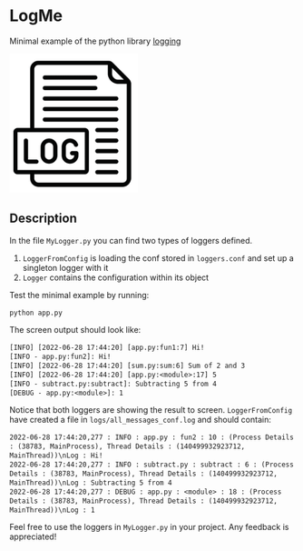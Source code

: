 # LogMe
Minimal example of the python library [logging](https://docs.python.org/3/library/logging.html)

![image](LogMe.png)
## Description
In the file `MyLogger.py` you can find two types of loggers defined.
1. `LoggerFromConfig` is loading the conf stored in `loggers.conf` and set up a singleton logger with it
2. `Logger` contains the configuration within its object

Test the minimal example by running:

```python3.8.10
python app.py
```

The screen output should look like:

```
[INFO] [2022-06-28 17:44:20] [app.py:fun1:7] Hi!
[INFO - app.py:fun2]: Hi!
[INFO] [2022-06-28 17:44:20] [sum.py:sum:6] Sum of 2 and 3
[INFO] [2022-06-28 17:44:20] [app.py:<module>:17] 5
[INFO - subtract.py:subtract]: Subtracting 5 from 4
[DEBUG - app.py:<module>]: 1
```

Notice that both loggers are showing the result to screen. 
`LoggerFromConfig` have created a file in `logs/all_messages_conf.log` and should contain:

```
2022-06-28 17:44:20,277 : INFO : app.py : fun2 : 10 : (Process Details : (38783, MainProcess), Thread Details : (140499932923712, MainThread))\nLog : Hi!
2022-06-28 17:44:20,277 : INFO : subtract.py : subtract : 6 : (Process Details : (38783, MainProcess), Thread Details : (140499932923712, MainThread))\nLog : Subtracting 5 from 4
2022-06-28 17:44:20,277 : DEBUG : app.py : <module> : 18 : (Process Details : (38783, MainProcess), Thread Details : (140499932923712, MainThread))\nLog : 1
```

Feel free to use the loggers in `MyLogger.py` in your project.
Any feedback is appreciated!
